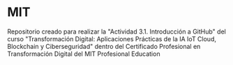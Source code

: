 # MIT
Repositorio creado para realizar la "Actividad 3.1. Introducción a GitHub" del curso "Transformación Digital: Aplicaciones Prácticas de la IA IoT Cloud, Blockchain y Ciberseguridad" dentro del Certificado Profesional en Transformación Digital del MIT Profesional Education
